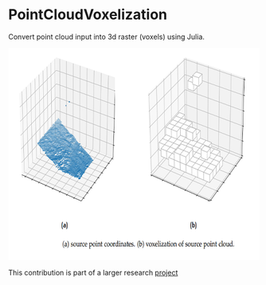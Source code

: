 # PointCloudVoxelization
Convert point cloud input into 3d raster (voxels) using Julia.

<img src="docs/voxelizeExample.PNG" alt="Screenshot" width="685" height="426">

This contribution is part of a larger research [project](https://repository.tudelft.nl/islandora/object/uuid%3A2ffa73f4-34cc-4ea0-82df-11e61cb47bea)

